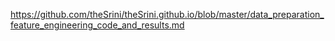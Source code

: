 https://github.com/theSrini/theSrini.github.io/blob/master/data_preparation_feature_engineering_code_and_results.md
